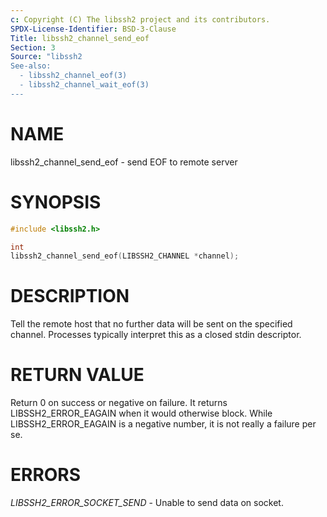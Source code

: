 ```yaml
---
c: Copyright (C) The libssh2 project and its contributors.
SPDX-License-Identifier: BSD-3-Clause
Title: libssh2_channel_send_eof
Section: 3
Source: "libssh2
See-also:
  - libssh2_channel_eof(3)
  - libssh2_channel_wait_eof(3)
---
```


# NAME

libssh2_channel_send_eof - send EOF to remote server

# SYNOPSIS

~~~c
#include <libssh2.h>

int
libssh2_channel_send_eof(LIBSSH2_CHANNEL *channel);
~~~

# DESCRIPTION

Tell the remote host that no further data will be sent on the specified
channel. Processes typically interpret this as a closed stdin descriptor.

# RETURN VALUE

Return 0 on success or negative on failure. It returns
LIBSSH2_ERROR_EAGAIN when it would otherwise block. While
LIBSSH2_ERROR_EAGAIN is a negative number, it is not really a failure per se.

# ERRORS

*LIBSSH2_ERROR_SOCKET_SEND* - Unable to send data on socket.
